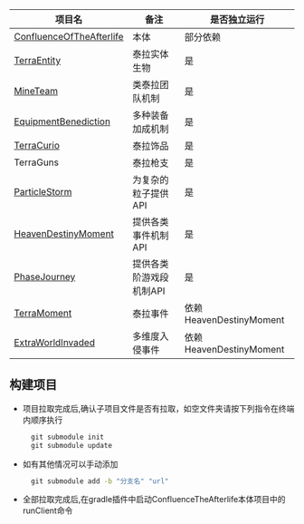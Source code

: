 | 项目名                                                  | 备注            | 是否独立运行                |
|------------------------------------------------------|---------------|-----------------------|
| [ConfluenceOfTheAfterlife](ConfluenceOfTheAfterlife) | 本体            | 部分依赖                  |
| [TerraEntity](TerraEntity)                           | 泰拉实体生物        | 是                     |
| [MineTeam](MineTeam)                                 | 类泰拉团队机制       | 是                     |
| [EquipmentBenediction](EquipmentBenediction)         | 多种装备加成机制      | 是                     |
| [TerraCurio](TerraCurio)                             | 泰拉饰品          | 是                     |
| TerraGuns                                            | 泰拉枪支          | 是                     |
| [ParticleStorm](ParticleStorm)                       | 为复杂的粒子提供API   | 是                     |
| [HeavenDestinyMoment](HeavenDestinyMoment)           | 提供各类事件机制API   | 是                     |
| [PhaseJourney](PhaseJourney)                         | 提供各类阶游戏段机制API | 是                     |
| [TerraMoment](TerraMoment)                           | 泰拉事件          | 依赖HeavenDestinyMoment |
| [ExtraWorldInvaded](ExtraWorldInvaded)               | 多维度入侵事件       | 依赖HeavenDestinyMoment |

## 构建项目

- 项目拉取完成后,确认子项目文件是否有拉取，如空文件夹请按下列指令在终端内顺序执行
  ~~~cmd
    git submodule init
    git submodule update
  ~~~

- 如有其他情况可以手动添加
  ~~~cmd
    git submodule add -b "分支名" "url"
  ~~~

- 全部拉取完成后,在gradle插件中启动ConfluenceTheAfterlife本体项目中的runClient命令
